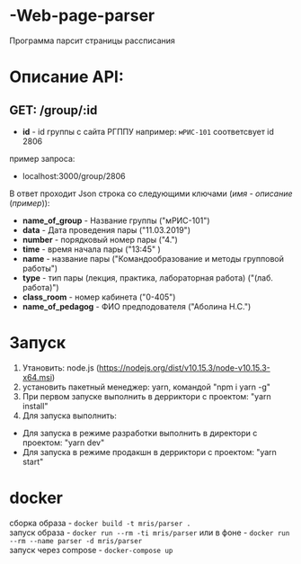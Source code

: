 # -Web-page-parser

Программа парсит страницы рассписания

# Описание API:

## GET: /group/:id

- **id** - id группы c сайта РГППУ
например: `мРИС-101` соответсвует id 2806  

пример запроса:
- localhost:3000/group/2806

В ответ проходит Json строка со следующими ключами (*имя* - *описание* (*пример*)):  
- **name_of_group** - Название группы ("мРИС-101")  
- **data** - Дата проведения пары ("11.03.2019")  
- **number** - порядковый номер пары ("4.")  
- **time** - время начала пары ("13:45" )  
- **name** - название пары ("Командообразование и методы групповой работы") 
- **type** - тип пары (лекция, практика, лабораторная работа) ("(лаб. работа)")  
- **class_room** - номер кабинета ("0-405")  
- **name_of_pedagog** - ФИО предподователя ("Аболина Н.С.")  

# Запуск

1. Утановить: node.js (https://nodejs.org/dist/v10.15.3/node-v10.15.3-x64.msi)  
1. установить пакетный менеджер: yarn, командой "npm i yarn -g"  
1. При первом запуске выполнить в дерриктори с проектом: "yarn install"  
1. Для запуска выполнить:
  - Для запуска в режиме разработки выполнить в директори с проектом: "yarn dev"  
  - Для запуска в режиме продакшн в дерриктори с проектом: "yarn start"  

# docker

сборка образа - `docker build -t mris/parser .`  
запуск образа - `docker run --rm -ti mris/parser` 
или в фоне - `docker run --rm --name parser -d mris/parser`  
запуск через compose - `docker-compose up`  
